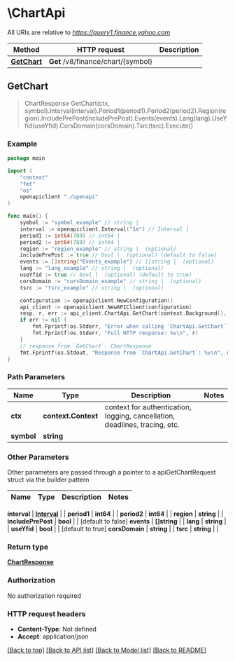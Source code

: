 # \ChartApi

All URIs are relative to *https://query1.finance.yahoo.com*

Method | HTTP request | Description
------------- | ------------- | -------------
[**GetChart**](ChartApi.md#GetChart) | **Get** /v8/finance/chart/{symbol} | 



## GetChart

> ChartResponse GetChart(ctx, symbol).Interval(interval).Period1(period1).Period2(period2).Region(region).IncludePrePost(includePrePost).Events(events).Lang(lang).UseYfid(useYfid).CorsDomain(corsDomain).Tsrc(tsrc).Execute()



### Example

```go
package main

import (
    "context"
    "fmt"
    "os"
    openapiclient "./openapi"
)

func main() {
    symbol := "symbol_example" // string | 
    interval := openapiclient.Interval("1m") // Interval | 
    period1 := int64(789) // int64 | 
    period2 := int64(789) // int64 | 
    region := "region_example" // string |  (optional)
    includePrePost := true // bool |  (optional) (default to false)
    events := []string{"Events_example"} // []string |  (optional)
    lang := "lang_example" // string |  (optional)
    useYfid := true // bool |  (optional) (default to true)
    corsDomain := "corsDomain_example" // string |  (optional)
    tsrc := "tsrc_example" // string |  (optional)

    configuration := openapiclient.NewConfiguration()
    api_client := openapiclient.NewAPIClient(configuration)
    resp, r, err := api_client.ChartApi.GetChart(context.Background(), symbol).Interval(interval).Period1(period1).Period2(period2).Region(region).IncludePrePost(includePrePost).Events(events).Lang(lang).UseYfid(useYfid).CorsDomain(corsDomain).Tsrc(tsrc).Execute()
    if err != nil {
        fmt.Fprintf(os.Stderr, "Error when calling `ChartApi.GetChart``: %v\n", err)
        fmt.Fprintf(os.Stderr, "Full HTTP response: %v\n", r)
    }
    // response from `GetChart`: ChartResponse
    fmt.Fprintf(os.Stdout, "Response from `ChartApi.GetChart`: %v\n", resp)
}
```

### Path Parameters


Name | Type | Description  | Notes
------------- | ------------- | ------------- | -------------
**ctx** | **context.Context** | context for authentication, logging, cancellation, deadlines, tracing, etc.
**symbol** | **string** |  | 

### Other Parameters

Other parameters are passed through a pointer to a apiGetChartRequest struct via the builder pattern


Name | Type | Description  | Notes
------------- | ------------- | ------------- | -------------

 **interval** | [**Interval**](Interval.md) |  | 
 **period1** | **int64** |  | 
 **period2** | **int64** |  | 
 **region** | **string** |  | 
 **includePrePost** | **bool** |  | [default to false]
 **events** | **[]string** |  | 
 **lang** | **string** |  | 
 **useYfid** | **bool** |  | [default to true]
 **corsDomain** | **string** |  | 
 **tsrc** | **string** |  | 

### Return type

[**ChartResponse**](ChartResponse.md)

### Authorization

No authorization required

### HTTP request headers

- **Content-Type**: Not defined
- **Accept**: application/json

[[Back to top]](#) [[Back to API list]](../README.md#documentation-for-api-endpoints)
[[Back to Model list]](../README.md#documentation-for-models)
[[Back to README]](../README.md)

